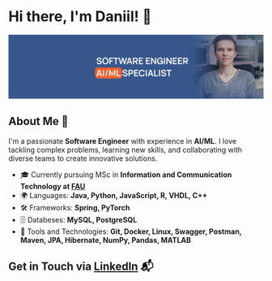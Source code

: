 # Hi there, I'm Daniil! 👋

![Banner](assets/Banner.png)

## About Me 🚀

I'm a passionate **Software Engineer** with experience in **AI/ML**. I love tackling complex problems, learning new skills, and collaborating with diverse teams to create innovative solutions.

- 🎓 Currently pursuing MSc in **Information and Communication Technology at [FAU](https://www.fau.eu/)**
- 🌍 Languages: **Java, Python, JavaScript, R, VHDL, C++**
- 🛠️ Frameworks: **Spring, PyTorch**
- 🗄️ Databeses: **MySQL, PostgreSQL**
- 🧰 Tools and Technologies: **Git, Docker, Linux, Swagger, Postman, Maven, JPA, Hibernate, NumPy, Pandas, MATLAB**


## Get in Touch via [LinkedIn](https://www.linkedin.com/in/daniil-horobets/) 📬

